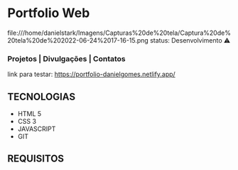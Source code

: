 # Portfolio Web
file:///home/danielstark/Imagens/Capturas%20de%20tela/Captura%20de%20tela%20de%202022-06-24%2017-16-15.png
status: Desenvolvimento ⚠️

### Projetos | Divulgações | Contatos

link para testar: https://portfolio-danielgomes.netlify.app/
## TECNOLOGIAS
+ HTML 5
+ CSS 3
+ JAVASCRIPT
+ GIT

## REQUISITOS

